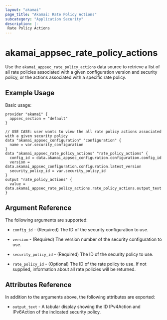 ```yaml
---
layout: "akamai"
page_title: "Akamai: Rate Policy Actions"
subcategory: "Application Security"
description: |-
 Rate Policy Actions
---
```


# akamai_appsec_rate_policy_actions

Use the `akamai_appsec_rate_policy_actions` data source to retrieve a list of all rate policies associated with a given configuration version and security policy, or the actions associated with a specific rate policy.

## Example Usage

Basic usage:

```hcl
provider "akamai" {
  appsec_section = "default"
}

// USE CASE: user wants to view the all rate policy actions associated with a given security policy
data "akamai_appsec_configuration" "configuration" {
  name = var.security_configuration
}
data "akamai_appsec_rate_policy_actions" "rate_policy_actions" {
  config_id = data.akamai_appsec_configuration.configuration.config_id
  version = data.akamai_appsec_configuration.configuration.latest_version
  security_policy_id = var.security_policy_id
}
output "rate_policy_actions" {
  value = data.akamai_appsec_rate_policy_actions.rate_policy_actions.output_text
}

```

## Argument Reference

The following arguments are supported:

* `config_id` - (Required) The ID of the security configuration to use.

* `version` - (Required) The version number of the security configuration to use.

* `security_policy_id` - (Required) The ID of the security policy to use.

* `rate_policy_id` - (Optional) The ID of the rate policy to use. If not supplied, information about all rate policies will be returned.

## Attributes Reference

In addition to the arguments above, the following attributes are exported:

* `output_text` - A tabular display showing the ID IPv4Action and IPv6Action of the indicated security policy.

